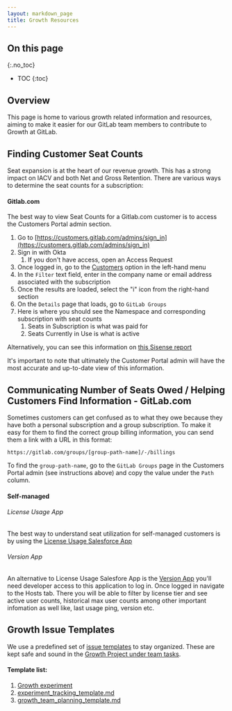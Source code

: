```yaml
---
layout: markdown_page
title: Growth Resources 
---
```


## On this page

{:.no_toc}

- TOC
{:toc}

## Overview

This page is home to various growth related information and resources, aiming to make it easier for our GitLab team members to contribute to Growth at GitLab. 


## Finding Customer Seat Counts 

Seat expansion is at the heart of our revenue growth. This has a strong impact on IACV and both Net and Gross Retention. There are various ways to determine the seat counts for a subscription: 


#### Gitlab.com 

The best way to view Seat Counts for a Gitlab.com customer is to access the Customers Portal admin section.

1. Go to [https://customers.gitlab.com/admins/sign_in](https://customers.gitlab.com/admins/sign_in)
1. Sign in with Okta 
    1. If you don't have access, open an Access Request 
1. Once logged in, go to the [Customers](https://customers.gitlab.com/admin/customer) option in the left-hand menu 
1. In the `Filter` text field, enter in the company name or email address associated with the subscription 
1. Once the results are loaded, select the "i" icon from the right-hand section 
1. On the `Details` page that loads, go to `GitLab Groups` 
1. Here is where you should see the Namespace and corresponding subscription with seat counts 
    1. Seats in Subscription is what was paid for 
    1. Seats Currently in Use is what is active 

Alternatively, you can see this information on [this Sisense report](https://app.periscopedata.com/app/gitlab/505939/Renewals-Dashboard?widget=8483799&udv=919439) 

It's important to note that ultimately the Customer Portal admin will have the most accurate and up-to-date view of this information. 

## Communicating Number of Seats Owed / Helping Customers Find Information - GitLab.com 
Sometimes customers can get confused as to what they owe because they have both a personal subscription and a group subscription. To make it easy for them to find the correct group billing information, you can send them a link with a URL in this format: 

`https://gitlab.com/groups/[group-path-name]/-/billings`

To find the `group-path-name`, go to the `GitLab Groups` page in the Customers Portal admin (see instructions above) and copy the value under the `Path` column. 


#### Self-managed 

###### License Usage App
The best way to understand seat utilization for self-managed customers is by using the [License Usage Salesforce App](https://about.gitlab.com/handbook/sales/field-operations/sales-systems/license-usage-app/) 

###### Version App
An alternative to License Usage Salesfore App is the [Version App](version.gitlab.com) you'll need developer access to this application to log in. Once logged in navigate to the Hosts tab. There you will be able to filter by license tier and see active user counts, historical max user counts among other important infomation as well like, last usage ping, version etc. 

## Growth Issue Templates
We use a predefined set of [issue templates](https://gitlab.com/gitlab-org/growth/team-tasks/-/tree/master/.gitlab/issue_templates) to stay organized. These are kept safe and sound in the [Growth Project under team tasks](https://gitlab.com/gitlab-org/growth/team-tasks). 

#### Template list:
1. [Growth experiment](https://gitlab.com/gitlab-org/growth/team-tasks/-/issues/new?issuable_template=Growth%20experiment)
1. [experiment_tracking_template.md](https://gitlab.com/gitlab-org/growth/team-tasks/-/blob/master/.gitlab/issue_templates/experiment_tracking_template.md)
1. [growth_team_planning_template.md](https://gitlab.com/gitlab-org/growth/team-tasks/-/blob/master/.gitlab/issue_templates/growth_team_planning_template.md)
